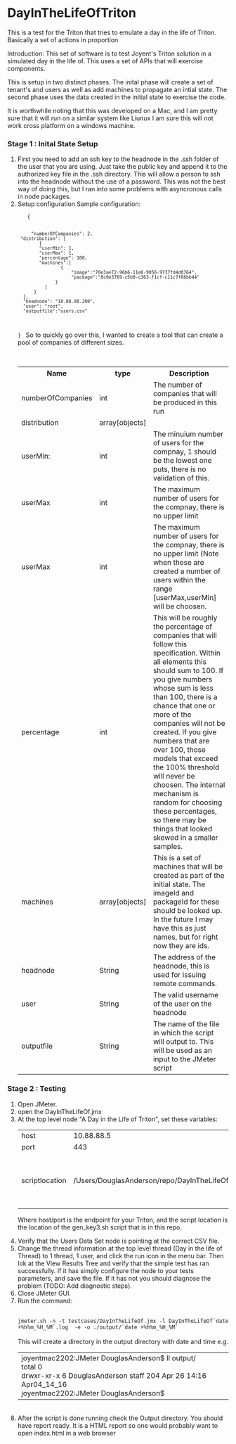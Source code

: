 # DayInTheLifeOfTriton
This is a test for the Triton that tries to emulate a day in the life of Triton. Basically a set of actions in proportion

Introduction: 
  This set of software is to test Joyent's Triton solution in a simulated day in the life of. This uses a set of APIs that will exercise components.
  
 This is setup in two distinct phases. The inital phase will create a set of tenant's and users as well as add machines to propagate an intial state. The second phase uses the data created in the initial state to exercise the code.
 
It is worthwhile noting that this was developed on a Mac, and I am pretty sure that it will run on a similar system like Liunux I am sure this will not work cross platform on a windows machine.

<h3> Stage 1 : Inital State Setup </h3> 
<ol>
  <li> First you need to add an ssh key to the headnode in the .ssh folder of the user that you are using. Just take the public key and append it to the authorized key file in the .ssh directory. This will allow a person to ssh into the headnode without the use of a password. This was not the best way of doing this, but I ran into some problems with asyncronous calls in node packages.
  </li>
  
  <li> Setup configuration 
  Sample configuration:  <br />
   <code>
   {
  
     	 "numberOfCompanies": 2,
	 "distribution": [
		    {
			"userMin": 1,
			"userMax": 1,
			"percentage": 100,
			"machines":[ 
				    {
			    	    "image":"70e3ae72-96b6-11e6-9056-9737fd4d0764",
			            "package":"8c0e3769-c5b0-c363-f1cf-c11c7f66bb44"
			      }		    
			  ]		
		  }
	  ],
	  "headnode": "10.88.88.200",
	  "user": "root",
	  "outputfile":"users.csv"
  }
  </code>
 So to quickly go over this, I wanted to create a tool that can create a pool of companies of different sizes. 
 <table>
 <tr> <th> Name </th> <th> type </th> <th> Description </th> </tr> 
    <tr>
    <td> numberOfCompanies </td>
  	  <td> int  </td>
 	   <td>  The number of companies that will be produced in this run </td>
    </tr>
    <tr>
	 <td> distribution </td>
   	 <td> array[objects] </td>
	 <td> </td> 
    </tr>
   <tr> 
      <td>userMin:</td>
      <td> int </td>
      <td> The minuium number of users for the compnay, 1 should be the lowest one puts, there is no validation of this.</td>
   </tr>
   <tr> 
      <td>userMax</td>
      <td> int </td>
      <td> The maximum number of users for the compnay, there is no upper limit</td>
   </tr>
   <tr> 
      <td>userMax</td>
      <td> int </td>
      <td> The maximum number of users for the compnay, there is no upper limit 
           (Note when these are created a number of users within the range [userMax,userMin] will be choosen.
      </td>
   </tr>
   <tr>
      <td>percentage</td>
      <td> int </td>
      <td> This will be roughly the percentage of companies that will follow this specification. Within all elements this should sum to 100. If you give numbers whose sum is less than 100, there is a chance that one or more of the companies will not be created. If you give numbers that are over 100, those models that exceed the 100% threshold will never be choosen. The internal mechanism is random for choosing these percentages, so there may be things that looked skewed in a smaller samples.
      </td>
  </tr>
  <tr>
      <td>machines</td>
      <td> array[objects] </td>
      <td> This is a set of machines that will be created as part of the initial state. The imageId and packageId for these should be looked up. In the future I may have this as just names, but for right now they are ids. 
      </td>
      </tr>
      <tr>
      <td>headnode</td>
      <td> String </td>
      <td> The address of the headnode, this is used for issuing remote commands.
      </td>
      <tr>
      <tr>
       <td>user</td>
      <td> String </td>
      <td>  The valid username of the user on the headnode </td>
     <tr>
     <tr>
       <td>outputfile</td>
      <td> String </td>
      <td>  The name of the file in which the script will output to. This will be used as an input to the JMeter script
    </td>
     <tr>
     </table>
   </li>
 </ol>
  
  <h3>  Stage 2 : Testing </h3>
<ol> 
<li> Open JMeter. </li>
<li> open the DayInTheLifeOf.jmx </li>
<li> At the top level node "A Day in the Life of Triton", set these variables: 
        <table> 
	   <tr> 
	   	<td> host </td>
	   	<td> 10.88.88.5 </td>
	   	<td> </td>
	   </tr>
	   <tr> 
	   	<td> port </td>
	   	<td> 443 </td>
	   	<td> </td>
	   </tr>
	   <tr> 
	   	<td> scriptlocation </td>
	   	<td> /Users/DouglasAnderson/repo/DayInTheLifeOfTriton/gen_key.sh </td>
	   	<td>This will be a path to the gen_key.sh  in this repo. </td>
	   </tr>
	</table> 
	
Where host/port is the endpoint for your Triton, and the script location is the location of the gen_key3.sh script that is in
this repo. 
</li>
<li>  Verify that the Users Data Set node is pointing at the correct CSV file.</li>
<li>  Change the thread information at the top level thread (Day in the life of Thread) to 1 thread, 1 user, and click the run icon
in the menu bar. Then lok at the View Results Tree and verify that the simple test has ran successfully. If it has simply
configure the node to your tests parameters, and save the file. If it has not you should diagnose the problem (TODO: Add
diagnostic steps). </li>

<li>  Close JMeter GUI.</li>

<li>  Run the command: </li>

<br />

<code>
jmeter.sh -n -t testcases/DayInTheLifeOf.jmx -l DayInTheLifeOf`date +%h%m_%H_%M`.log  -e -o ./output/`date +%h%m_%H_%M`
</code>
<br />
 This will create a directory in the output directory with date and time e.g. 
<br />

<table> 
   <tr>
     <td>
        joyentmac2202:JMeter DouglasAnderson$ ll output/<br />
	total 0<br />
	drwxr-xr-x  6 DouglasAnderson  staff  204 Apr 26 14:16 Apr04_14_16<br />
	joyentmac2202:JMeter DouglasAnderson$ <br />
	</td>
	</tr>
  </table>
<br />
<li> After the script is done running check the Output directory. You should have report ready. It is a HTML report so one would probably want to open index.html in a web browser </li>


     
 

